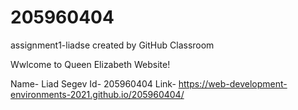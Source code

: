# 205960404
assignment1-liadse created by GitHub Classroom

Wwlcome to Queen Elizabeth Website!

Name- Liad Segev
Id- 205960404
Link- https://web-development-environments-2021.github.io/205960404/
